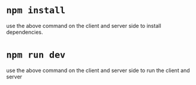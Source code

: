 # `npm install`

use the above command on the client and server side to install dependencies.

# `npm run dev`

use the above command on the client and server side to run the client and server
